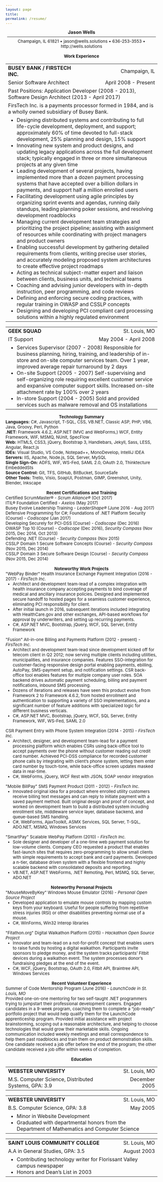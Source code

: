```yaml
---
layout: page
title: 
permalink: /resume/
---
```

<style type="text/css">
	body {
		font-size: 10pt;
	}

	h1 {
		font-size: 11pt;
		margin: 2px 0;
	}
	
	h2 {
		font-size: 10pt;
		margin: 15px 0 0 0;
	}
	
	hr {
		margin: 5px;
	}
	
	p {
		margin: 0;
	}
	
	ul {
		margin-top: 0px;
		margin-bottom: 15px;
	}
	
	.center {
		text-align: center;
	}
	.right {
		text-align: right;
	}
	em, .bold {
		font-weight: bold;
	}
	i, .ital {
		text-decoration: italics;
	}
	
	.work {
		width: 100%;
		margin-bottom: 15px;
	}
	
	.work ul {
		margin-bottom: 0px;
	}
</style>

<h1 class="center">Jason Wells</h1>
<hr />
<p class="center">Champaign, IL 61821 • jason@wells.solutions • 636-253-3553 • http://wells.solutions</p>

<h2 class="center">Work Experience</h2>
<table class="work">
	<tr>
		<td class="bold">BUSEY BANK / FIRSTECH INC.</td><td></td><td class="right">Champaign, IL</td>
	</tr>
	<tr>
		<td>Senior Software Architect</td><td></td><td class="right">April 2008 - Present</td>
	</tr>
	<tr>
		<td colspan="3">Past Positions: Application Developer (2008 - 2013), Software Design Architect (2013 - April 2017)</td>
	</tr>
	<tr>
		<td colspan="3">FirsTech Inc. is a payments processor formed in 1984, and is a wholly owned subsidiary of Busey Bank.</td>
	</tr>
	<tr>
		<td colspan="3">
			<ul>
				<li>Designing distributed systems and contributing to full life-cycle development, deployment, and support; approximately 60% of time devoted to full-stack development, 25% planning and design, 15% support</li>
				<li>Innovating new system and product designs, and updating legacy applications across the full development stack; typically engaged in three or more simultaneous projects at any given time</li>
				<li>Leading development of several projects, having implemented more than a dozen payment processing systems that have accepted over a billion dollars in payments, and support half a million enrolled users</li>
				<li>Facilitating development using agile principles by organizing sprint events and agendas, running daily standups, leading planning poker sessions, and resolving development roadblocks</li>
				<li>Managing current development team strategies and prioritizing the project pipeline; assisting with assignment of resources while coordinating with project managers and product owners</li>
				<li>Enabling successful development by gathering detailed requirements from clients, writing precise user stories, and accurately modeling proposed system architectures to create effective project roadmaps</li>
				<li>Acting as technical subject-matter expert and liaison between clients, business units, and technical teams</li>
				<li>Coaching and advising junior developers with in-depth instruction, peer programming, and code reviews</li>
				<li>Defining and enforcing secure coding practices, with regular training in OWASP and CSSLP concepts</li>
				<li>Designing and developing PCI compliant card processing solutions within a highly regulated environment</li>
			</ul>
		</td>
	</tr>
</table>
<table class="work">
	<tr>
		<td class="bold">GEEK SQUAD</td><td></td><td class="right">St. Louis, MO</td>
	</tr>
	<tr>
		<td>IT Support</td><td></td><td class="right">May 2004 - April 2008</td>
	</tr>
	<tr>
		<td colspan="3">
			<ul>
				<li>Services Supervisor (2007 - 2008) Responsible for business planning, hiring, training, and leadership of in-store and on-site computer services team. Over 1 year, improved average repair turnaround by 2 days</li>
				<li>On-site Support (2005 - 2007) Self-supervising and self-organizing role requiring excellent customer service and expansive computer support skills. Increased on-site attachment rate by 100% over 2 years</li>
				<li>In-store Support (2004 - 2005) Sold and provided services such as malware removal and OS installations</li>
			</ul>
		</td>
	</tr>
</table>

<h2 class="center">Technology Summary</h2>
<p><b>Languages:</b> C#, Javascript, T-SQL, CSS, VB.NET, Classic ASP, PHP, VB6, Java, Groovy, Perl, Python</p>
<p><b>.NET:</b> Framework 4.6.2, ASP.NET (MVC and WebForms,) WCF, Entity Framework, WIF, MSMQ, NUnit, SpecFlow</p>
<p><b>Web:</b> HTML5, CSS3, jQuery, Bootstrap 3, Handlebars, Jekyll, Sass, LESS, Angular, React.js</p>
<p><b>IDEs:</b> Visual Studio, VS Code, Notepad++, MonoDevelop, IntelliJ IDEA</p>
<p><b>Servers:</b> IIS, Apache, Node.js, SQL Server, MySQL</p>
<p><b>Single Sign-On:</b> ADFS, WIF, WS-Fed, SAML 2.0, OAuth 2.0, Thinktecture EmbeddedSts</p>
<p><b>Source Control:</b> Git, TFS, GitHub, BitBucket, SourceSafe</p>
<p><b>Other Tools:</b> Trello, Visio, SoapUI, Postman, GIMP, Greenshot, Unity, Blender, Inkscape</p>

<h2 class="center">Recent Certifications and Training</h2>
<p>Certified ScrumMaster&reg; - <i>Scrum Alliance&reg;</i> (Oct 2017)</p>
<p>ITIL&reg; Foundation Certified - <i>Axelos</i> (May 2017)</p>
<p>Busey Evolve Leadership Training - <i>LeaderShape&reg;</i> (June 2016 - Aug 2017)</p>
<p>Defensive Programming for C#; Foundations of .NET Platform Security (Course) - <i>Codiscope</i> (Jan 2017)</p>
<p>Developing Securely for PCI-DSS (Course) - <i>Codiscope</i> (Dec 2016)</p>
<p>OWASP Top 10 (Course) - <i>Codiscope</i> (Dec 2016), <i>Security Compass</i> (Nov 2015, Dec 2014, Oct 2013)</p>
<p>Defending .NET (Course) - <i>Security Compass</i> (Nov 2015)</p>
<p>CSSLP Domain 1 Secure Software Concepts (Course) - <i>Security Compass</i> (Nov 2015, Dec 2014)</p>
<p>CSSLP Domain 3 Secure Software Design (Course) - <i>Security Compass</i> (Nov 2015, Dec 2014)</p>

<h2 class="center">Noteworthy Work Projects</h2>
<p>"WebPay Binder" Health Insurance Exchange Payment Integration (2016 - 2017) - <i>FirsTech Inc.</i></p>
<ul>
	<li>Architect and development team-lead of a complex integration with health insurance company accepting payments to bind coverage of medical and ancillary insurance policies. Designed and implemented secure handoff to hosted pages for a seamless customer experience, eliminating PCI responsibility for client.</li>
	<li>After initial launch in 2016, subsequent iterations included integrating with HealthCare.gov and other exchanges, API-based workflows for approval by underwriters, and setting up recurring payments.</li>
	<li>C#, ASP.NET MVC, Bootstrap, jQuery, WCF, SQL Server, Entity Framework</li>
</ul>
<p>"Fusion" All-in-one Billing and Payments Platform (2012 - present) -  <i>FirsTech Inc.</i></p>
<ul>
	<li>Architect and development team-lead since development kicked off for telecom client in Q2 2012; now serving multiple clients including utilities, municipalities, and insurance companies. Features SSO-integration for customer-facing responsive design portal enabling payments, ebilling, AutoPay, SMS-payment setup, and notification settings. CSR back-office tool enables features for multiple company user roles. SOA backend drives automatic payment scheduling, billing and payment notifications, inbound SMS processing.</li>
	<li>Dozens of iterations and releases have seen this product evolve from Framework 2 to Framework 4.6.2, from hosted enrollment and authentication to supporting a variety of SSO implementations, and a significant number of feature additions with specialized logic for different business verticals.</li>
	<li>C#, ASP.NET MVC, Bootstrap, jQuery, WCF, SQL Server, Entity Framework, WIF, WS-Fed, SAML 2.0</li>
</ul>
<p>CSR Payment Entry with Phone System Integration (2014 - 2015) - <i>FirsTech Inc.</i></p>
<ul>
	<li>Architect, designer, and development team-lead for a payment processing platform which enables CSRs using back-office tool to accept payments over the phone without customer reading out credit card number. Achieved PCI-DSS compliance for recorded customer phone calls by integrating with client’s phone system, letting them enter card number by touch-tone, while back-office screen updates masked data in real-time.</li>
	<li>C#, WebForms, jQuery, WCF Rest with JSON, SOAP vendor integration</li>
</ul>
<p>"Mobile BillPay" SMS Payment Product (2011 - 2012) - <i>FirsTech Inc.</i></p>
<ul>
	<li>Innovated original idea for a product where enrolled utility customers receive billing text messages and can reply to initiate payment with a saved payment method. Built original design and proof of concept, and worked on development team to build a distributed system including enrollment site, middleware service layer, database backend, and queue-based SMS handling.</li>
	<li>C#, WebForms, AjaxToolkit, ASMX Services, SQL Server, T-SQL, ADO.NET, MSMQ, Windows Services</li>
</ul>
<p>"SmartPay" Scalable WebPay Platform (2010) - <i>FirsTech Inc.</i></p>
<ul>
	<li>Sole designer and developer of a one-time web payment solution for low-volume clients. Company CEO requested a product that enables fast-launch sites that requires zero-programming to allow small clients with simple requirements to accept bank and card payments. Developed a n-tier, database driven system with a flexible frontend and highly scalable backend with consolidated deposits and reporting.</li>
	<li>VB.NET, ASP.NET WebForms, .NET Remoting, Perl, MSMQ, SQL Server, ADO.NET</li>
</ul>

<h2 class="center">Noteworthy Personal Projects</h2>
<p>"MouseMoveByKey" Windows Mouse Emulator (2016) - <i>Personal Open Source Project</i></p>
<ul>
<li>Developed application to emulate mouse controls by mapping custom keys from your keyboard. Useful for people suffering from repetitive stress injuries (RSI) or other disabilities preventing normal use of a mouse.</li>
<li>C#, WinForms, Win32 Interop libraries</li>
</ul>
<p>"Fitathon.org" Digital Walkathon Platform (2015) - <i>Hackathon Open Source Project</i></p>
<ul>
<li>Innovator and team-lead on a not-for-profit concept that enables users to raise funds by hosting a digital walkathon. Participants invite sponsors to pledge money, and the system tracks participants’ Fitbit devices during a walkathon event. The system processes donor’s fundraising pledges at the end of the event.</li>
<li>C#, WCF, jQuery, Bootstrap, OAuth 2.0, Fitbit API, Braintree API, Windows Services</li>
</ul>


<h2 class="center">Recent Volunteer Experience</h2>
<p>Summer of Code Mentorship Program (June 2016) - <i>LaunchCode in St. Louis, MO</i></p>
<p>Provided one-on-one mentoring for two self-taught .NET programmers trying to jumpstart their professional development careers. Engaged candidates in a 9-week program, coaching them to complete a “job-ready” portfolio project that would help qualify them for the LaunchCode apprenticeship program. Provided initial assistance with project brainstorming, scoping out a reasonable architecture, and helping to choose technologies that would grow their marketable skills. Ongoing communication included weekly meetings and email correspondence to help them past roadblocks and train them on product demonstration skills. One candidate received a job offer before the end of the program; the other candidate received a job offer within weeks of completion.</p>




<h2 class="center">Education</h2>
<table class="work">
	<tr>
		<td class="bold">WEBSTER UNIVERSITY</td><td></td><td class="right">St. Louis, MO</td>
	</tr>
	<tr>
		<td>M.S. Computer Science, Distributed Systems, GPA: 3.9</td><td></td><td class="right">December 2005</td>
	</tr>
</table>

<table class="work">
	<tr>
		<td class="bold">WEBSTER UNIVERSITY</td><td></td><td class="right">St. Louis, MO</td>
	</tr>
	<tr>
		<td>B.S. Computer Science, GPA: 3.8</td><td></td><td class="right">May 2005</td>
	</tr>
	<tr>
		<td colspan="3">
			<ul>
				<li>Minor in Website Development</li>
				<li>Graduated with departmental honors from the Department of Mathematics and Computer Science</li>
			</ul>
		</td>
	</tr>
</table>
<table class="work">
	<tr>
		<td class="bold">SAINT LOUIS COMMUNITY COLLEGE</td><td></td><td class="right">St. Louis, MO</td>
	</tr>
	<tr>
		<td>A.A in General Studies, GPA: 3.5</td><td></td><td class="right">August 2003</td>
	</tr>
	<tr>
		<td colspan="3">
			<ul>
				<li>Contributing technology writer for Florissant Valley campus newspaper</li>
				<li>Honors and Dean’s List in 2003</li>
			</ul>
		</td>
	</tr>
</table>